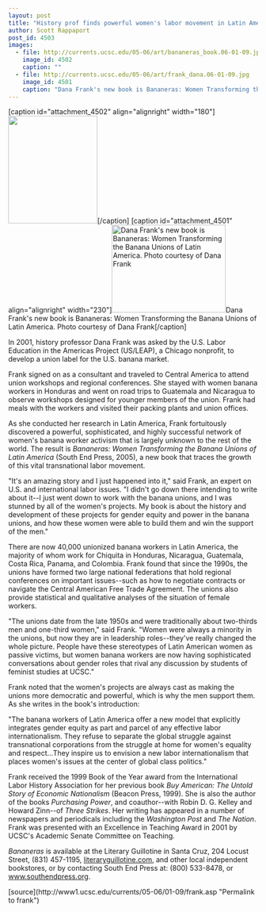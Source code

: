 ```yaml
---
layout: post
title: "History prof finds powerful women's labor movement in Latin America"
author: Scott Rappaport
post_id: 4503
images:
  - file: http://currents.ucsc.edu/05-06/art/bananeras_book.06-01-09.jpg
    image_id: 4502
    caption: ""
  - file: http://currents.ucsc.edu/05-06/art/frank_dana.06-01-09.jpg
    image_id: 4501
    caption: "Dana Frank's new book is Bananeras: Women Transforming the Banana Unions of Latin America. Photo courtesy of Dana Frank"
---
```


[caption id="attachment_4502" align="alignright" width="180"]<a href="http://localhost/mysite/wp-content/uploads/2006/01/bananeras_book.06-01-09.jpg"><img class="size-full wp-image-4502" src="http://localhost/mysite/wp-content/uploads/2006/01/bananeras_book.06-01-09.jpg" alt="" width="180" height="217" /></a>[/caption]
[caption id="attachment_4501" align="alignright" width="230"]<a href="http://localhost/mysite/wp-content/uploads/2006/01/frank_dana.06-01-09.jpg"><img class="size-full wp-image-4501" src="http://localhost/mysite/wp-content/uploads/2006/01/frank_dana.06-01-09.jpg" alt="Dana Frank's new book is Bananeras: Women Transforming the Banana Unions of Latin America. Photo courtesy of Dana Frank" width="230" height="177" /></a>Dana Frank's new book is Bananeras: Women Transforming the Banana Unions of Latin America. Photo courtesy of Dana Frank[/caption]
<a name="content" id="content"></a>
<p>
  In 2001, history professor Dana Frank was asked by the U.S. Labor Education in the Americas Project (US/LEAP), a Chicago nonprofit, to develop a union label for the U.S. banana market.
</p>
<p>
  Frank signed on as a consultant and traveled to Central America to attend union workshops and regional conferences. She stayed with women banana workers in Honduras and went on road trips to Guatemala and Nicaragua to observe workshops designed for younger members of the union. Frank had meals with the workers and visited their packing plants and union offices.
</p>
<p>
  As she conducted her research in Latin America, Frank fortuitously discovered a powerful, sophisticated, and highly successful network of women's banana worker activism that is largely unknown to the rest of the world. The result is <i>Bananeras: Women Transforming the Banana Unions of Latin America</i> (South End Press, 2005), a new book that traces the growth of this vital transnational labor movement.
</p>
<p>
  "It's an amazing story and I just happened into it," said Frank, an expert on U.S. and international labor issues. "I didn't go down there intending to write about it--I just went down to work with the banana unions, and I was stunned by all of the women's projects. My book is about the history and development of these projects for gender equity and power in the banana unions, and how these women were able to build them and win the support of the men."
</p>
<p>
  There are now 40,000 unionized banana workers in Latin America, the majority of whom work for Chiquita in Honduras, Nicaragua, Guatemala, Costa Rica, Panama, and Colombia. Frank found that since the 1990s, the unions have formed two large national federations that hold regional conferences on important issues--such as how to negotiate contracts or navigate the Central American Free Trade Agreement. The unions also provide statistical and qualitative analyses of the situation of female workers.
</p>
<p>
  "The unions date from the late 1950s and were traditionally about two-thirds men and one-third women," said Frank. "Women were always a minority in the unions, but now they are in leadership roles--they've really changed the whole picture. People have these stereotypes of Latin American women as passive victims, but women banana workers are now having sophisticated conversations about gender roles that rival any discussion by students of feminist studies at UCSC."
</p>
<p>
  Frank noted that the women's projects are always cast as making the unions more democratic and powerful, which is why the men support them. As she writes in the book's introduction:
</p>
<p>
  "The banana workers of Latin America offer a new model that explicitly integrates gender equity as part and parcel of any effective labor internationalism. They refuse to separate the global struggle against transnational corporations from the struggle at home for women's equality and respect...They inspire us to envision a new labor internationalism that places women's issues at the center of global class politics."
</p>
<p>
  Frank received the 1999 Book of the Year award from the International Labor History Association for her previous book <i>Buy American: The Untold Story of Economic Nationalism</i> (Beacon Press, 1999). She is also the author of the books <i>Purchasing Power</i>, and coauthor--with Robin D. G. Kelley and Howard Zinn--of <i>Three Strikes</i>. Her writing has appeared in a number of newspapers and periodicals including the <i>Washington Post</i> and <i>The Nation</i>. Frank was presented with an Excellence in Teaching Award in 2001 by UCSC's Academic Senate Committee on Teaching.
</p>
<p>
  <i>Bananeras</i> is available at the Literary Guillotine in Santa Cruz, 204 Locust Street, (831) 457-1195, <a href="http://literaryguillotine.com">literaryguillotine.com</a>, and other local independent bookstores, or by contacting South End Press at: (800) 533-8478, or <a href="http://www.southendpress.org">www.southendpress.org</a>.
</p>
<form>
  <input name="t1" size="-1" type="hidden">
</form>




</p>
[source](http://www1.ucsc.edu/currents/05-06/01-09/frank.asp "Permalink to frank")
